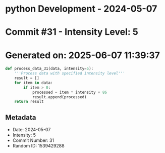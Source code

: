 ﻿# python Development - 2024-05-07
# Commit #31 - Intensity Level: 5
# Generated on: 2025-06-07 11:39:37
```python
def process_data_31(data, intensity=5):
    '''Process data with specified intensity level'''
    result = []
    for item in data:
        if item > 0:
            processed = item * intensity + 86
            result.append(processed)
    return result
```
## Metadata
- Date: 2024-05-07
- Intensity: 5
- Commit Number: 31
- Random ID: 1539429288
